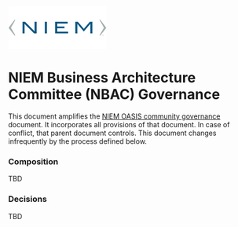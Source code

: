 <img src="NIEM-icon.png" width="200">


# NIEM Business Architecture Committee (NBAC) Governance

This document amplifies the [NIEM OASIS community governance](GOVERNANCE.md) document. It incorporates all provisions of that document. In case of conflict, that parent document controls. This document changes infrequently by the process defined below.

### Composition

TBD

### Decisions

TBD
